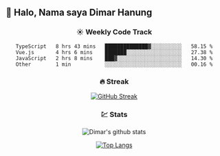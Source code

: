 ## 👋 Halo, Nama saya **Dimar Hanung**

<center>

### :sunny: Weekly Code Track
<!--START_SECTION:waka-->

```text
TypeScript   8 hrs 43 mins   ██████████████▓░░░░░░░░░░   58.15 %
Vue.js       4 hrs 6 mins    ███████░░░░░░░░░░░░░░░░░░   27.38 %
JavaScript   2 hrs 8 mins    ███▓░░░░░░░░░░░░░░░░░░░░░   14.30 %
Other        1 min           ░░░░░░░░░░░░░░░░░░░░░░░░░   00.16 %
```

<!--END_SECTION:waka-->

### :fire: Streak

[![GitHub Streak](http://github-readme-streak-stats.herokuapp.com?user=dimar-hanung)](https://git.io/streak-stats)

### :chart: Stats

![Dimar's github stats](https://github-readme-stats.vercel.app/api?username=dimar-hanung&show_icons=true&theme=vue)

[![Top Langs](https://github-readme-stats.vercel.app/api/top-langs/?username=dimar-hanung)](#)

</center>
